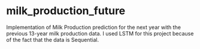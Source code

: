 # milk_production_future
Implementation of Milk Production prediction for the next year with the previous 13-year milk production data. I used LSTM for this project because of the fact that the data is Sequential.

